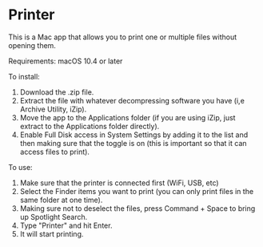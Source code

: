 # Printer
This is a Mac app that allows you to print one or multiple files without opening them.

Requirements:
macOS 10.4 or later

To install:
1. Download the .zip file.
2. Extract the file with whatever decompressing software you have (i,e Archive Utility, iZip).
3. Move the app to the Applications folder (if you are using iZip, just extract to the Applications folder directly).
4. Enable Full Disk access in System Settings by adding it to the list and then making sure that the toggle is on (this is important so that it can access files to print).

To use:
1. Make sure that the printer is connected first (WiFi, USB, etc)
3. Select the Finder items you want to print (you can only print files in the same folder at one time).
4. Making sure not to deselect the files, press Command + Space to bring up Spotlight Search.
5. Type "Printer" and hit Enter.
6. It will start printing.
